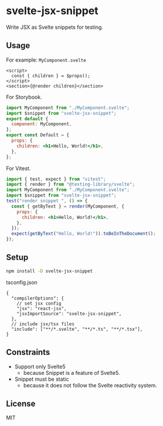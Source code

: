 # svelte-jsx-snippet

Write JSX as Svelte snippets for testing.

## Usage

For example: `MyComponent.svelte`

```svelte
<script>
  const { children } = $props();
</script>
<section>{@render children}</section>
```

For Storybook.

```jsx
import MyComponent from "./MyComponent.svelte";
import $snippet from "svelte-jsx-snippet";
export default {
  component: MyComponent,
};
export const Default = {
  props: {
    children: <h1>Hello, World!</h1>,
  },
};
```

For Vitest.

```jsx
import { test, expect } from "vitest";
import { render } from "@testing-library/svelte";
import MyComponent from "./MyComponent.svelte";
import $snippet from "svelte-jsx-snippet";
test("render snippet ", () => {
  const { getByText } = render(MyComponent, {
    props: {
      children: <h1>Hello, World!</h1>,
    },
  });
  expect(getByText("Hello, World!")).toBeInTheDocument();
});
```

## Setup

```sh
npm install -D svelte-jsx-snippet
```

tsconfig.json

```jsonc
{
  "compilerOptions": {
    // set jsx config
    "jsx": "react-jsx",
    "jsxImportSource": "svelte-jsx-snippet",
  },
  // include jsx/tsx files
  "include": ["**/*.svelte", "**/*.ts", "**/*.tsx"],
}
```

## Constraints

- Support only Svelte5
  - because Snippet is a feature of Svelte5.
- Snippet must be static
  - because it does not follow the Svelte reactivity system.

## License

MIT
